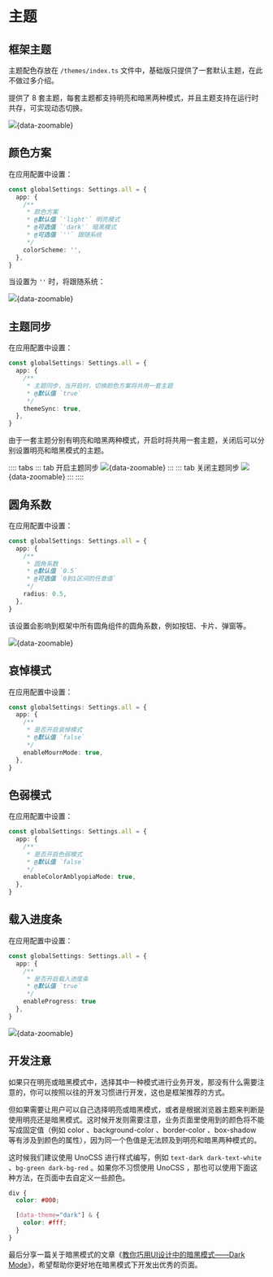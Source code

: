 # 主题

## 框架主题

主题配色存放在 `/themes/index.ts` 文件中，基础版只提供了一套默认主题，在此不做过多介绍。

<Badge type="pro" text="专业版" /> 提供了 8 套主题，每套主题都支持明亮和暗黑两种模式，并且主题支持在运行时共存，可实现动态切换。

![](/theme.gif){data-zoomable}

## 颜色方案

在应用配置中设置：

```ts {2-10}
const globalSettings: Settings.all = {
  app: {
    /**
     * 颜色方案
     * @默认值 `'light'` 明亮模式
     * @可选值 `'dark'` 暗黑模式
     * @可选值 `''` 跟随系统
     */
    colorScheme: '',
  },
}
```

当设置为 `''` 时，将跟随系统：

![](/theme-colorScheme.gif){data-zoomable}

## 主题同步 <Badge type="pro" text="专业版" />

在应用配置中设置：

```ts {2-8}
const globalSettings: Settings.all = {
  app: {
    /**
     * 主题同步，当开启时，切换颜色方案将共用一套主题
     * @默认值 `true`
     */
    themeSync: true,
  },
}
```

由于一套主题分别有明亮和暗黑两种模式，开启时将共用一套主题，关闭后可以分别设置明亮和暗黑模式的主题。

:::: tabs
::: tab 开启主题同步
![](/theme-themeSync-true.gif){data-zoomable}
:::
::: tab 关闭主题同步
![](/theme-themeSync-false.gif){data-zoomable}
:::
::::

## 圆角系数

在应用配置中设置：

```ts {2-9}
const globalSettings: Settings.all = {
  app: {
    /**
     * 圆角系数
     * @默认值 `0.5`
     * @可选值 `0到1区间的任意值`
     */
    radius: 0.5,
  },
}
```

该设置会影响到框架中所有圆角组件的圆角系数，例如按钮、卡片、弹窗等。

![](/theme-radius.gif){data-zoomable}

## 哀悼模式

在应用配置中设置：

```ts {2-8}
const globalSettings: Settings.all = {
  app: {
    /**
     * 是否开启哀悼模式
     * @默认值 `false`
     */
    enableMournMode: true,
  },
}
```

## 色弱模式

在应用配置中设置：

```ts {2-8}
const globalSettings: Settings.all = {
  app: {
    /**
     * 是否开启色弱模式
     * @默认值 `false`
     */
    enableColorAmblyopiaMode: true,
  },
}
```

## 载入进度条

在应用配置中设置：

```ts {2-8}
const globalSettings: Settings.all = {
  app: {
    /**
     * 是否开启载入进度条
     * @默认值 `true`
     */
    enableProgress: true
  },
}
```

![](/theme-progress.gif){data-zoomable}

## 开发注意

如果只在明亮或暗黑模式中，选择其中一种模式进行业务开发，那没有什么需要注意的，你可以按照以往的开发习惯进行开发，这也是框架推荐的方式。

但如果需要让用户可以自己选择明亮或暗黑模式，或者是根据浏览器主题来判断是使用明亮还是暗黑模式。这时候开发则需要注意，业务页面里使用到的颜色将不能写成固定值（例如 color 、background-color 、border-color 、box-shadow 等有涉及到颜色的属性），因为同一个色值是无法顾及到明亮和暗黑两种模式的。

这时候我们建议使用 UnoCSS 进行样式编写，例如 `text-dark dark-text-white` 、`bg-green dark-bg-red` 。如果你不习惯使用 UnoCSS ，那也可以使用下面这种方法，在页面中去自定义一些颜色。

```scss
div {
  color: #000;

  [data-theme="dark"] & {
    color: #fff;
  }
}
```

最后分享一篇关于暗黑模式的文章《[教你巧用UI设计中的暗黑模式——Dark Mode](http://www.woshipm.com/pd/4105894.html)》，希望帮助你更好地在暗黑模式下开发出优秀的页面。
